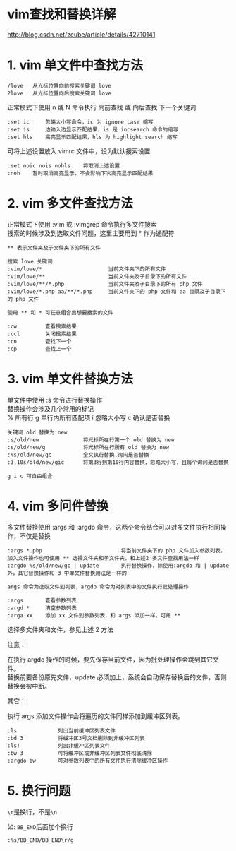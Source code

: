 # vim查找和替换详解
http://blog.csdn.net/zcube/article/details/42710141

# 1. vim 单文件中查找方法
```
/love   从光标位置向前搜索关键词 love  
?love   从光标位置向后搜索关键词 love  
```
正常模式下使用 n 或 N 命令执行 向前查找 或 向后查找 下一个关键词  
```
:set ic     忽略大小写命令，ic 为 ignore case 缩写   
:set is     边输入边显示匹配结果，is 是 incsearch 命令的缩写  
:set hls    高亮显示匹配结果，hls 为 highlight search 缩写  
```
可将上述设置放入.vimrc 文件中，设为默认搜索设置  
```  
:set noic nois nohls    将取消上述设置  
:noh    暂时取消高亮显示，不会影响下次高亮显示匹配结果   
```

# 2. vim 多文件查找方法  
正常模式下使用 :vim 或 :vimgrep 命令执行多文件搜索  
搜索的时候涉及到选取文件问题，这里主要用到 * 作为通配符  
```
** 表示文件夹及子文件夹下的所有文件  
  
搜索 love 关键词  
:vim/love/*                     当前文件夹下的所有文件  
:vim/love/**                    当前文件夹及子目录下的所有文件  
:vim/love/**/*.php              当前文件夹及子目录下的所有 php 文件  
:vim/love/*.php aa/**/*.php     当前文件夹下的 php 文件和 aa 目录及子目录下的 php 文件  
  
使用 ** 和 * 可任意组合出想要搜索的文件  
  
:cw         查看搜索结果  
:ccl        关闭搜索结果  
:cn         查找下一个  
:cp         查找上一个  
```

# 3. vim 单文件替换方法
单文件中使用 :s 命令进行替换操作  
  替换操作会涉及几个常用的标记  
% 所有行  g 单行内所有匹配项  i 忽略大小写  c  确认是否替换  
```  
关键词 old 替换为 new  
:s/old/new              将光标所在行第一个 old 替换为 new  
:s/old/new/g            将光标所在行所有 old 替换为 new  
:%s/old/new/gc          全文执行替换,询问是否替换  
:3,10s/old/new/gic      将第3行到第10行内容替换，忽略大小写，且每个询问是否替换  
  
g i c 可自由组合  
```

# 4. vim 多问件替换  

多文件替换使用 :args 和 :argdo 命令，这两个命令结合可以对多文件执行相同操作，不仅是替换  
```  
:args *.php                         将当前文件夹下的 php 文件加入参数列表。加入文件操作也可使用 ** 选择文件夹和子文件夹，和上述2 多文件查找用法一样  
:argdo %s/old/new/gc | update       执行替换操作，除使用:argdo 和 | update 外，其它替换操作和 3 中单文件替换用法是一样的  
  
args 命令为选取文件到列表，argdo 命令为对列表中的文件执行批处理操作  
  
:args       查看参数列表  
:argd *     清空参数列表  
:arga xx    添加 xx 文件到参数列表，和 args 添加一样，可用 ** 
```
选择多文件夹和文件，参见上述 2 方法  


注意：  

在执行 argdo 操作的时候，要先保存当前文件，因为批处理操作会跳到其它文件。  
替换前要备份原先文件，update 必须加上，系统会自动保存替换后的文件，否则替换会被中断。  


其它：  

执行 args 添加文件操作会将遍历的文件同样添加到缓冲区列表。  
```  shell
:ls             列出当前缓冲区列表文件  
:bd 3           将缓冲区3号文档删除到非缓冲区列表  
:ls!            列出非缓冲区列表文件  
:bw 3           可将缓冲区或非缓冲区列表文件彻底清除  
:argdo bw       可对参数列表中的所有文件执行清除缓冲区操作  
```



# 5. 换行问题

`\r`是换行，不是`\n`

如: `BB_END`后面加个换行

```shell
:%s/BB_END/BB_END\r/g
```

